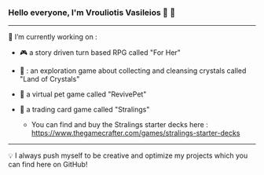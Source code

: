 ### Hello everyone, I'm Vrouliotis Vasileios :dragon: :robot:

<hr>

🔭 I’m currently working on : 

- :video_game:  a story driven turn based RPG called "For Her" 

- :gem: : an exploration game about collecting and cleansing crystals called "Land of Crystals"

- :hamster:  a virtual pet game called "RevivePet"

- :flower_playing_cards: a trading card game called "Stralings"
  - You can find and buy the Stralings starter decks here : https://www.thegamecrafter.com/games/stralings-starter-decks
 
<hr>

:bulb: I always push myself to be creative and optimize my projects which you can find here on GitHub!





